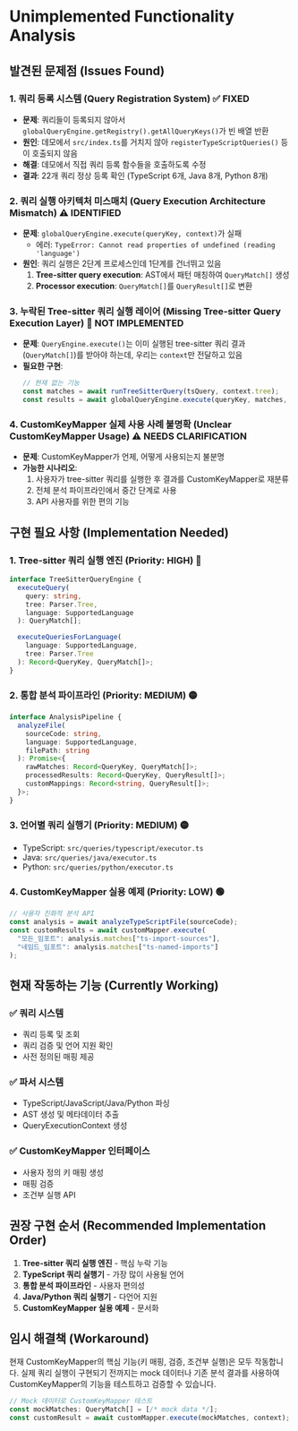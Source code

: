 # Unimplemented Functionality Analysis

## 발견된 문제점 (Issues Found)

### 1. 쿼리 등록 시스템 (Query Registration System) ✅ FIXED
- **문제**: 쿼리들이 등록되지 않아서 `globalQueryEngine.getRegistry().getAllQueryKeys()`가 빈 배열 반환
- **원인**: 데모에서 `src/index.ts`를 거치지 않아 `registerTypeScriptQueries()` 등이 호출되지 않음
- **해결**: 데모에서 직접 쿼리 등록 함수들을 호출하도록 수정
- **결과**: 22개 쿼리 정상 등록 확인 (TypeScript 6개, Java 8개, Python 8개)

### 2. 쿼리 실행 아키텍처 미스매치 (Query Execution Architecture Mismatch) ⚠️ IDENTIFIED
- **문제**: `globalQueryEngine.execute(queryKey, context)`가 실패
  - 에러: `TypeError: Cannot read properties of undefined (reading 'language')`
- **원인**: 쿼리 실행은 2단계 프로세스인데 1단계를 건너뛰고 있음
  1. **Tree-sitter query execution**: AST에서 패턴 매칭하여 `QueryMatch[]` 생성
  2. **Processor execution**: `QueryMatch[]`를 `QueryResult[]`로 변환

### 3. 누락된 Tree-sitter 쿼리 실행 레이어 (Missing Tree-sitter Query Execution Layer) 🔴 NOT IMPLEMENTED
- **문제**: `QueryEngine.execute()`는 이미 실행된 tree-sitter 쿼리 결과(`QueryMatch[]`)를 받아야 하는데, 우리는 `context`만 전달하고 있음
- **필요한 구현**:
  ```typescript
  // 현재 없는 기능
  const matches = await runTreeSitterQuery(tsQuery, context.tree);
  const results = await globalQueryEngine.execute(queryKey, matches, context);
  ```

### 4. CustomKeyMapper 실제 사용 사례 불명확 (Unclear CustomKeyMapper Usage) ⚠️ NEEDS CLARIFICATION
- **문제**: CustomKeyMapper가 언제, 어떻게 사용되는지 불분명
- **가능한 시나리오**:
  1. 사용자가 tree-sitter 쿼리를 실행한 후 결과를 CustomKeyMapper로 재분류
  2. 전체 분석 파이프라인에서 중간 단계로 사용
  3. API 사용자를 위한 편의 기능

## 구현 필요 사항 (Implementation Needed)

### 1. Tree-sitter 쿼리 실행 엔진 (Priority: HIGH) 🔴
```typescript
interface TreeSitterQueryEngine {
  executeQuery(
    query: string,
    tree: Parser.Tree,
    language: SupportedLanguage
  ): QueryMatch[];

  executeQueriesForLanguage(
    language: SupportedLanguage,
    tree: Parser.Tree
  ): Record<QueryKey, QueryMatch[]>;
}
```

### 2. 통합 분석 파이프라인 (Priority: MEDIUM) 🟡
```typescript
interface AnalysisPipeline {
  analyzeFile(
    sourceCode: string,
    language: SupportedLanguage,
    filePath: string
  ): Promise<{
    rawMatches: Record<QueryKey, QueryMatch[]>;
    processedResults: Record<QueryKey, QueryResult[]>;
    customMappings: Record<string, QueryResult[]>;
  }>;
}
```

### 3. 언어별 쿼리 실행기 (Priority: MEDIUM) 🟡
- TypeScript: `src/queries/typescript/executor.ts`
- Java: `src/queries/java/executor.ts`
- Python: `src/queries/python/executor.ts`

### 4. CustomKeyMapper 실용 예제 (Priority: LOW) 🟢
```typescript
// 사용자 친화적 분석 API
const analysis = await analyzeTypeScriptFile(sourceCode);
const customResults = await customMapper.execute(
  "모든_임포트": analysis.matches["ts-import-sources"],
  "네임드_임포트": analysis.matches["ts-named-imports"]
);
```

## 현재 작동하는 기능 (Currently Working)

### ✅ 쿼리 시스템
- 쿼리 등록 및 조회
- 쿼리 검증 및 언어 지원 확인
- 사전 정의된 매핑 제공

### ✅ 파서 시스템
- TypeScript/JavaScript/Java/Python 파싱
- AST 생성 및 메타데이터 추출
- QueryExecutionContext 생성

### ✅ CustomKeyMapper 인터페이스
- 사용자 정의 키 매핑 생성
- 매핑 검증
- 조건부 실행 API

## 권장 구현 순서 (Recommended Implementation Order)

1. **Tree-sitter 쿼리 실행 엔진** - 핵심 누락 기능
2. **TypeScript 쿼리 실행기** - 가장 많이 사용될 언어
3. **통합 분석 파이프라인** - 사용자 편의성
4. **Java/Python 쿼리 실행기** - 다언어 지원
5. **CustomKeyMapper 실용 예제** - 문서화

## 임시 해결책 (Workaround)

현재 CustomKeyMapper의 핵심 기능(키 매핑, 검증, 조건부 실행)은 모두 작동합니다.
실제 쿼리 실행이 구현되기 전까지는 mock 데이터나 기존 분석 결과를 사용하여
CustomKeyMapper의 기능을 테스트하고 검증할 수 있습니다.

```typescript
// Mock 데이터로 CustomKeyMapper 테스트
const mockMatches: QueryMatch[] = [/* mock data */];
const customResult = await customMapper.execute(mockMatches, context);
```